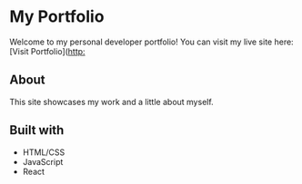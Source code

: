 # My Portfolio

Welcome to my personal developer portfolio!
You can visit my live site here: [Visit Portfolio]([http:](https://jimmyzhengcse.github.io/portfolio/)

## About

This site showcases my work and a little about myself.

## Built with

- HTML/CSS
- JavaScript
- React
